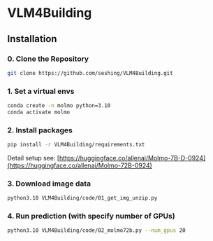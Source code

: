 # VLM4Building

## Installation

### 0. Clone the Repository

```sh
git clone https://github.com/seshing/VLM4Building.git
```

### 1. Set a virtual envs

```sh
conda create -n molmo python=3.10
conda activate molmo
```

### 2. Install packages

```sh
pip install -r VLM4Building/requirements.txt
```
Detail setup see: [https://huggingface.co/allenai/Molmo-7B-D-0924](https://huggingface.co/allenai/Molmo-72B-0924)

### 3. Download image data
```sh
python3.10 VLM4Building/code/01_get_img_unzip.py
```

### 4. Run prediction (with specify number of GPUs)
```sh
python3.10 VLM4Building/code/02_molmo72b.py --num_gpus 20
```
